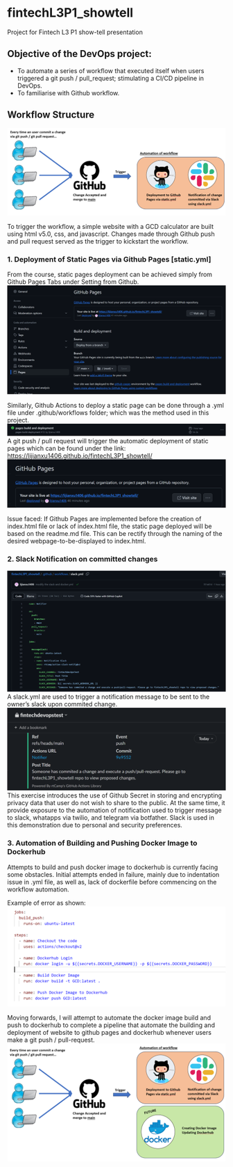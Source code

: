 # fintechL3P1_showtell
Project for Fintech L3 P1 show-tell presentation

## Objective of the DevOps project: 
* To automate a series of workflow that executed itself when users triggered a git push / pull_request; stimulating a CI/CD pipeline in DevOps.
* To familiarise with Github workflow.

## Workflow Structure
![Current Workflow](./images/currentworkflow.png)

To trigger the workflow, a simple website with a GCD calculator are built using html v5.0, css, and javascript. Changes made through Github push and pull request served as the trigger to kickstart the workflow. 

### 1. **Deployment of Static Pages via Github Pages [static.yml]**
From the course, static pages deployment can be achieved simply from Github Pages Tabs under Setting from Github.
![gitpage](./images/gitpage.png)

Similarly, Github Actions to deploy a static page can be done through a .yml file under .github/workflows folder; which was the method used in this project. 
![pagebuilddeployment](./images/pagebuilddeployment.png)
A git push / pull request will trigger the automatic deployment of static pages which can be found under the link: https://lijianxu1406.github.io/fintechL3P1_showtell/
![link](./images/link.png)

Issue faced: If Github Pages are implemented before the creation of index.html file or lack of index.html file, the static page deployed will be based on the readme.md file. This can be rectify through the naming of the desired webpage-to-be-displayed to index.html. 

### 2. **Slack Notification on committed changes**
![slack](./images/slack.png)
A slack.yml are used to trigger a notification message to be sent to the owner’s slack upon commited change.
![notification](./images/notification.png)
This exercise introduces the use of Github Secret in storing and encrypting privacy data that user do not wish to share to the public. At the same time, it provide exposure to the automation of notification used to trigger message to slack, whatapps via twilio, and telegram via botfather. Slack is used in this demonstration due to personal and security preferences.  

### 3. **Automation of Building and Pushing Docker Image to Dockerhub**
Attempts to build and push docker image to dockerhub is currently facing some obstacles. Initial attempts ended in failure, mainly due to indentation issue in .yml file, as well as, lack of dockerfile before commencing on the workflow automation. 

Example of error as shown:
![errorexample](./images/errorexample.png)

Moving forwards, I will attempt to automate the docker image build and push to dockerhub to complete a pipeline that automate the building and deployment of website to github pages and dockerhub whenever users make a git push / pull-request. 
![futureworkflow](./images/futureworkflow.png)
